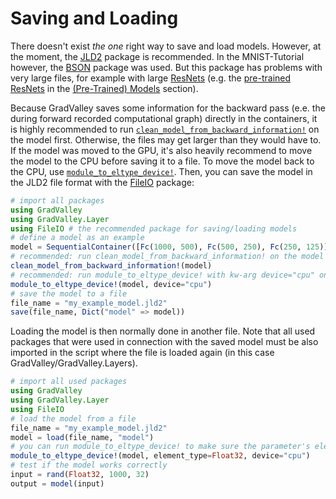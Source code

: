 # Saving and Loading

There doesn't exist *the one* right way to save and load models. However, at the moment, the [JLD2](https://github.com/JuliaIO/JLD2.jl) package is recommended.
In the MNIST-Tutorial however, the [BSON](https://github.com/JuliaIO/BSON.jl) package was used. But this package has problems with very large files, for example with large [ResNets](https://arxiv.org/pdf/1512.03385.pdf) (e.g. the [pre-trained ResNets](https://jonas208.github.io/GradValley.jl/(pre-trained)_models/) in the [(Pre-Trained) Models](@ref) section).

Because GradValley saves some information for the backward pass (e.e. the during forward recorded computational graph) directly in the containers, it is highly recommended to run [`clean_model_from_backward_information!`](@ref) on the model first. Otherwise, the files may get larger than they would have to.
If the model was moved to the GPU, it's also heavily recommend to move the model to the CPU before saving it to a file. To move the model back to the CPU, use [`module_to_eltype_device!`](@ref).
Then, you can save the model in the JLD2 file format with the [FileIO](https://github.com/JuliaIO/FileIO.jl) package:

```julia
# import all packages 
using GradValley
using GradValley.Layer
using FileIO # the recommended package for saving/loading models
# define a model as an example
model = SequentialContainer([Fc(1000, 500), Fc(500, 250), Fc(250, 125)])
# recommended: run clean_model_from_backward_information! on the model (doesn't necessary in this specific case because no forward/backward pass was run before)
clean_model_from_backward_information!(model)
# recommended: run module_to_eltype_device! with kw-arg device="cpu" on the model (doesn't necessary in this specific case because the model wasn't moved to the GPU before)
module_to_eltype_device!(model, device="cpu")
# save the model to a file 
file_name = "my_example_model.jld2"
save(file_name, Dict("model" => model))
```

Loading the model is then normally done in another file. Note that all used packages that were used in connection with the saved model must be also imported in the script where the file is loaded again (in this case GradValley/GradValley.Layers).

```julia
# import all used packages 
using GradValley
using GradValley.Layer
using FileIO 
# load the model from a file
file_name = "my_example_model.jld2"
model = load(file_name, "model")
# you can run module_to_eltype_device! to make sure the parameter's element type is correct
module_to_eltype_device!(model, element_type=Float32, device="cpu")
# test if the model works correctly
input = rand(Float32, 1000, 32)
output = model(input)
```